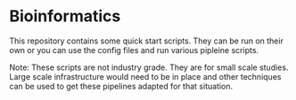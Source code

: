 # Bioinformatics

This repository contains some quick start scripts.
They can be run on their own or you can use the config files and 
run various pipleine scripts. 

Note: These scripts are not industry grade. They are for small scale studies. 
Large scale infrastructure would need to be in place and other techniques can be used
to get these pipelines adapted for that situation.

